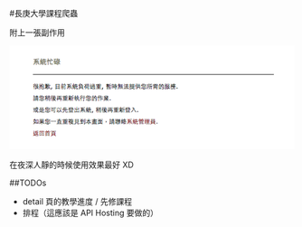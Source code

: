 #長庚大學課程爬蟲

附上一張副作用

![side_effect](1.png)

在夜深人靜的時候使用效果最好 XD

##TODOs
* detail 頁的教學進度 / 先修課程
* 排程（這應該是 API Hosting 要做的）